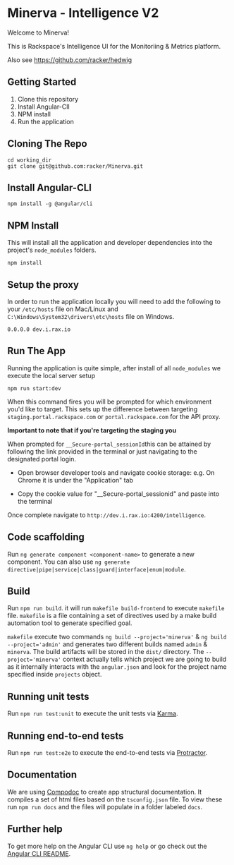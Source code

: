 # Minerva - Intelligence V2

Welcome to Minerva!

This is Rackspace's Intelligence UI for the Monitoriing & Metrics platform.

Also see https://github.com/racker/hedwig

## Getting Started

1. Clone this repository
2. Install Angular-ClI
3. NPM install
4. Run the application

## Cloning The Repo

```
cd working_dir
git clone git@github.com:racker/Minerva.git
```

## Install Angular-CLI

```
npm install -g @angular/cli
```

## NPM Install

This  will install all the application and developer dependencies into the project's `node_modules` folders.

```
npm install
```

## Setup the proxy

In order to run the application locally you will need to add the following to your `/etc/hosts` file on Mac/Linux and `C:\Windows\System32\drivers\etc\hosts` file on Windows.

```
0.0.0.0 dev.i.rax.io
```

## Run The App

Running the application is quite simple, after install of all `node_modules` we execute the local server setup

```
npm run start:dev
```

When this command fires you will be prompted for which environment you'd like to target. This sets up the difference between targeting `staging.portal.rackspace.com` or `portal.rackspace.com` for the API proxy.

**Important to note that if you're targeting the staging you**

When prompted for `__Secure-portal_sessionId`this can be attained by following the link provided in the terminal or just navigating to the designated portal login.

* Open browser developer tools and navigate cookie storage: e.g. On Chrome it is under the "Application" tab

* Copy the cookie value for "__Secure-portal_sessionid" and paste into the terminal


Once complete navigate to `http://dev.i.rax.io:4200/intelligence`.

## Code scaffolding

Run `ng generate component <component-name>` to generate a new component. You can also use `ng generate directive|pipe|service|class|guard|interface|enum|module`.

## Build


Run `npm run build`. it will run `makefile build-frontend` to execute `makefile` file. `makefile` is a file containing a set of directives used by a make build automation tool to generate specified goal.

`makefile` execute two commands `ng build --project='minerva'` & `ng build --project='admin'` and generates two different builds named `admin` & `minerva`. The build artifacts will be stored in the `dist/` directory. The `--project='minerva'` context actually tells which project we are going to build as it internally interacts with the `angular.json` and look for the project name specified inside `projects` object.

## Running unit tests

Run `npm run test:unit` to execute the unit tests via [Karma](https://karma-runner.github.io).

## Running end-to-end tests

Run `npm run test:e2e` to execute the end-to-end tests via [Protractor](http://www.protractortest.org/).

## Documentation
We are using [Compodoc](https://compodoc.app) to create app structural documentation. It compiles a set of html files based on the `tsconfig.json` file. To view these run `npm run docs` and the files will populate in a folder labeled `docs`.

## Further help

To get more help on the Angular CLI use `ng help` or go check out the [Angular CLI README](https://github.com/angular/angular-cli/blob/master/README.md).
